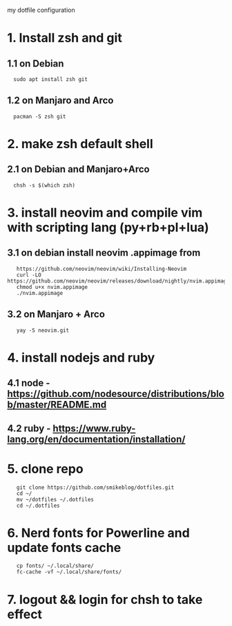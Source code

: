 my dotfile configuration

#  1. Install zsh and git
## 1.1 on Debian
      sudo apt install zsh git
## 1.2 on Manjaro and Arco
      pacman -S zsh git
#  2.  make zsh default shell
## 2.1 on Debian and Manjaro+Arco
      chsh -s $(which zsh)
#  3.  install neovim and compile vim with scripting lang (py+rb+pl+lua)
## 3.1 on debian install neovim .appimage from
       https://github.com/neovim/neovim/wiki/Installing-Neovim
       curl -LO https://github.com/neovim/neovim/releases/download/nightly/nvim.appimage
       chmod u+x nvim.appimage
       ./nvim.appimage
## 3.2 on Manjaro + Arco
       yay -S neovim.git
#  4.  install nodejs and ruby
## 4.1 node -  https://github.com/nodesource/distributions/blob/master/README.md
## 4.2 ruby -  https://www.ruby-lang.org/en/documentation/installation/
#  5.  clone repo
       git clone https://github.com/smikeblog/dotfiles.git
       cd ~/
       mv ~/dotfiles ~/.dotfiles
       cd ~/.dotfiles
#  6.  Nerd fonts for Powerline and update fonts cache
       cp fonts/ ~/.local/share/
       fc-cache -vf ~/.local/share/fonts/
#  7. logout && login for chsh to take effect

